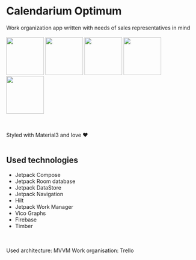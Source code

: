 <h1>Calendarium Optimum</h1>
<p1>Work organization app written with needs of sales representatives in mind</p1>
<br><br>
<img src="https://github.com/user-attachments/assets/b243ba37-414a-4ef9-b607-4b1e860ad7cf" width="100">
<img src="https://github.com/user-attachments/assets/3ec33e2a-8f2b-4a78-8845-6e756634abda" width="100">
<img src="https://github.com/user-attachments/assets/5cfb8a3a-24d6-45d5-b7b2-e3a07346215d" width="100">
<img src="https://github.com/user-attachments/assets/70dd3f2f-9149-4c38-979c-d41173837d2b" width="100">
<img src="https://github.com/user-attachments/assets/876d7617-e6b4-4f15-a90d-a851d6d2e453" width="100">

<br><br>
<p1>Styled with Material3 and love ❤️</p1>
<br><br>
<h2>Used technologies</h2>
<ul>
<li>Jetpack Compose</li>
<li>Jetpack Room database</li>
<li>Jetpack DataStore</li>
<li>Jetpack Navigation</li>
<li>Hilt</li>
<li>Jetpack Work Manager</li>
<li>Vico Graphs</li>
<li>Firebase</li>
<li>Timber</li>
</ul>
<br><br>
<p1>Used architecture: MVVM</p1>
<p1>Work organisation: Trello</p1>
